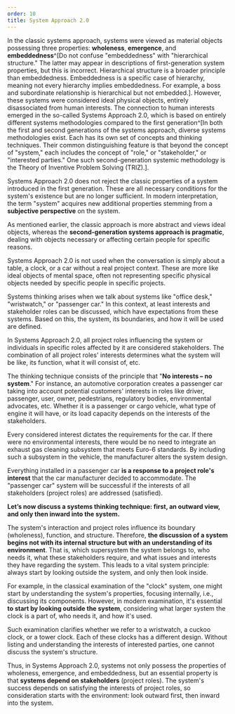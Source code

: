 ```yaml
---
order: 10
title: System Approach 2.0
---
```


In the classic systems approach, systems were viewed as material objects possessing three properties: **wholeness**, **emergence**, and **embeddedness**^[Do not confuse "embeddedness" with "hierarchical structure." The latter may appear in descriptions of first-generation system properties, but this is incorrect. Hierarchical structure is a broader principle than embeddedness. Embeddedness is a specific case of hierarchy, meaning not every hierarchy implies embeddedness. For example, a boss and subordinate relationship is hierarchical but not embedded.]. However, these systems were considered ideal physical objects, entirely disassociated from human interests. The connection to human interests emerged in the so-called Systems Approach 2.0, which is based on entirely different systems methodologies compared to the first generation^[In both the first and second generations of the systems approach, diverse systems methodologies exist. Each has its own set of concepts and thinking techniques. Their common distinguishing feature is that beyond the concept of "system," each includes the concept of "role," or "stakeholder," or "interested parties." One such second-generation systemic methodology is the Theory of Inventive Problem Solving (TRIZ).].

Systems Approach 2.0 does not reject the classic properties of a system introduced in the first generation. These are all necessary conditions for the system's existence but are no longer sufficient. In modern interpretation, the term "system" acquires new additional properties stemming from a **subjective perspective** on the system.

As mentioned earlier, the classic approach is more abstract and views ideal objects, whereas the **second-generation systems approach is pragmatic**, dealing with objects necessary or affecting certain people for specific reasons.

Systems Approach 2.0 is not used when the conversation is simply about a table, a clock, or a car without a real project context. These are more like ideal objects of mental space, often not representing specific physical objects needed by specific people in specific projects.

Systems thinking arises when we talk about systems like "office desk," "wristwatch," or "passenger car." In this context, at least interests and stakeholder roles can be discussed, which have expectations from these systems. Based on this, the system, its boundaries, and how it will be used are defined.

In Systems Approach 2.0, all project roles influencing the system or individuals in specific roles affected by it are considered stakeholders. The combination of all project roles' interests determines what the system will be like, its function, what it will consist of, etc.

The thinking technique consists of the principle that "**No interests – no system**." For instance, an automotive corporation creates a passenger car taking into account potential customers' interests in roles like driver, passenger, user, owner, pedestrians, regulatory bodies, environmental advocates, etc. Whether it is a passenger or cargo vehicle, what type of engine it will have, or its load capacity depends on the interests of the stakeholders.

Every considered interest dictates the requirements for the car. If there were no environmental interests, there would be no need to integrate an exhaust gas cleaning subsystem that meets Euro-6 standards. By including such a subsystem in the vehicle, the manufacturer alters the system design.

Everything installed in a passenger car **is a response to a project role's interest** that the car manufacturer decided to accommodate. The "passenger car" system will be successful if the interests of all stakeholders (project roles) are addressed (satisfied).

**Let’s now discuss a systems thinking technique: first, an **outward** view, and only then **inward** into the system.**

The system's interaction and project roles influence its boundary (wholeness), function, and structure. Therefore, **the discussion of a system begins not with its internal structure but with an understanding of its** **environment**. That is, which supersystem the system belongs to, who needs it, what these stakeholders require, and what issues and interests they have regarding the system. This leads to a vital system principle: always start by looking outside the system, and only then look inside.

For example, in the classical examination of the "clock" system, one might start by understanding the system's properties, focusing internally, i.e., discussing its components. However, in modern examination, it's essential **to start by looking outside the system**, considering what larger system the clock is a part of, who needs it, and how it's used.

Such examination clarifies whether we refer to a wristwatch, a cuckoo clock, or a tower clock. Each of these clocks has a different design. Without listing and understanding the interests of interested parties, one cannot discuss the system's structure.

Thus, in Systems Approach 2.0, systems not only possess the properties of wholeness, emergence, and embeddedness, but an essential property is that **systems depend on stakeholders** (project roles). The system's success depends on satisfying the interests of project roles, so consideration starts with the environment: look outward first, then inward into the system.
